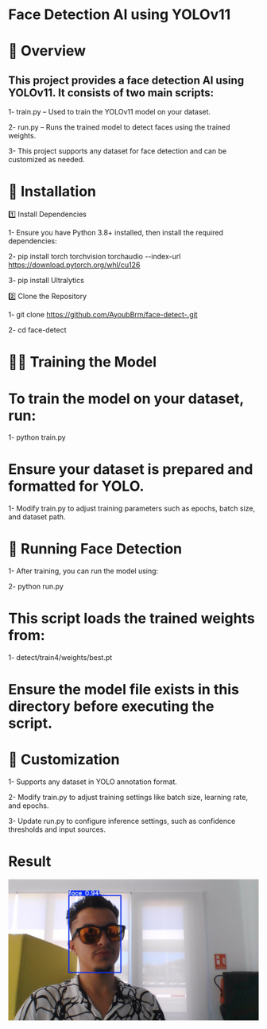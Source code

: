 # Face Detection AI using YOLOv11

# 📌 Overview

## This project provides a face detection AI using YOLOv11. It consists of two main scripts:

1- train.py – Used to train the YOLOv11 model on your dataset.

2- run.py – Runs the trained model to detect faces using the trained weights.

3- This project supports any dataset for face detection and can be customized as needed.

# 🚀 Installation

1️⃣ Install Dependencies

1- Ensure you have Python 3.8+ installed, then install the required dependencies:

2- pip install torch torchvision torchaudio --index-url https://download.pytorch.org/whl/cu126

3- pip install Ultralytics

2️⃣ Clone the Repository

1- git clone https://github.com/AyoubBrm/face-detect-.git

2- cd face-detect

# 🏋️‍♂️ Training the Model

# To train the model on your dataset, run:

1- python train.py

# Ensure your dataset is prepared and formatted for YOLO.

1- Modify train.py to adjust training parameters such as epochs, batch size, and dataset path.

# 🏃 Running Face Detection

1- After training, you can run the model using:

2- python run.py

# This script loads the trained weights from:

1- detect/train4/weights/best.pt

# Ensure the model file exists in this directory before executing the script.

# 🔧 Customization

1- Supports any dataset in YOLO annotation format.

2- Modify train.py to adjust training settings like batch size, learning rate, and epochs.

3- Update run.py to configure inference settings, such as confidence thresholds and input sources.

# Result

![Face Detection](runs/detect/predict/WIN_20240902_07_30_49_Pro.jpg)
